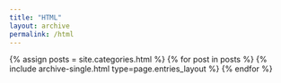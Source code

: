 ```yaml
---
title: "HTML"
layout: archive
permalink: /html
---
```


{% assign posts = site.categories.html %}
{% for post in posts %} {% include archive-single.html type=page.entries_layout %} {% endfor %}
